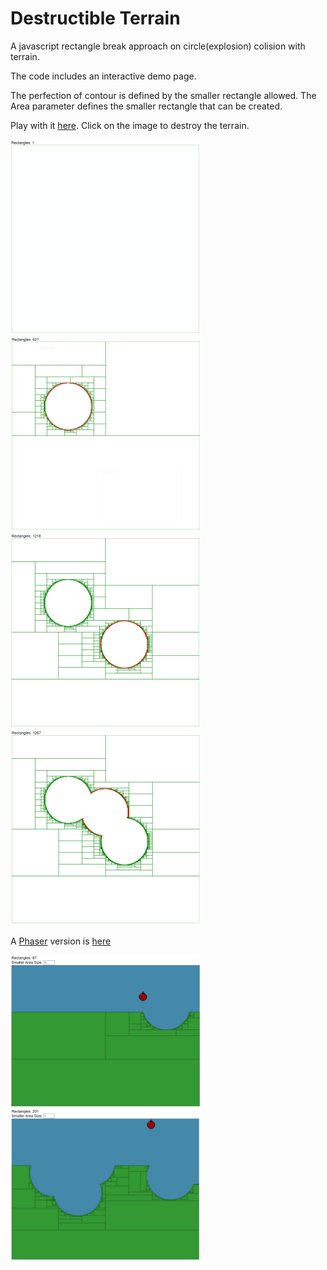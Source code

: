 # Destructible Terrain

A javascript rectangle break approach on circle(explosion) colision with terrain.

The code includes an interactive demo page.

The perfection of contour is defined by the smaller rectangle allowed.
The Area parameter defines the smaller rectangle that can be created. 

Play with it [here](https://nxtthing.blob.core.windows.net/github/destructible-terrain/indexPhaser.html). Click on the image to destroy the terrain.

![1](images/1.png)
![2](images/2.png)
![3](images/3.png)
![4](images/4.png)

A [Phaser](https://phaser.io) version is [here](https://nxtthing.blob.core.windows.net/github/destructible-terrain/indexPhaser.html)

![5](images/5.png)
![6](images/6.png)
